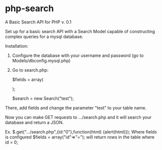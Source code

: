 php-search
==========

A Basic Search API for PHP
v. 0.1

Set up for a basic search API with a Search Model capable of constructing complex queries 
for a mysql database.

Installation: 
1. Configure the database with your username and password (go to Models/dbconfig.mysql.php)
2. Go to search.php:

	$fields = array(
	

	);

	$search = new Search("test");

There, add fields and change the parameter "test" to your table name.

Now you can make GET requests to .../search.php and it will search your database and return a JSON.

Ex. $.get(".../search.php",{id:"0"},function(html) {alert(html)});
Where fields is configured $fields = array("id"=>"="); will return rows in the table where id = 0;